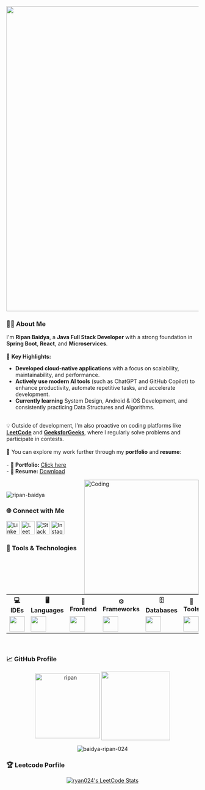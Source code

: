 <div align="center">
  <img width="800" src="https://readme-typing-svg.demolab.com?font=JetBrains+Mono&weight=600&size=30&duration=3000&color=2AF7B4&center=true&vCenter=true&width=800&lines=Hi+there%2C+I'm+Ripan+Baidya%21+%F0%9F%91%8B;Let's+Connect+%F0%9F%9A%80" />
</div>

<!-- about section  -->
<h3 align="left">👨‍💻 About Me</h3>
<p align="left">
    I'm <b>Ripan Baidya</b>, a <b>Java Full Stack Developer</b> with a strong foundation in <b>Spring Boot</b>, <b>React</b>, and <b>Microservices</b>.
    <br><br>
    🚀 <b>Key Highlights:</b>
</p>
<ul>
    <li><b>Developed cloud-native applications</b> with a focus on scalability, maintainability, and performance.</li>
    <li><b>Actively use modern AI tools</b> (such as ChatGPT and GitHub Copilot) to enhance productivity, automate repetitive tasks, and accelerate development.</li>
    <li><b>Currently learning</b> System Design, Android & iOS Development, and consistently practicing Data Structures and Algorithms.</li>
</ul>
    <br>
    💡 Outside of development, I’m also proactive on coding platforms like
    <a href="https://leetcode.com/u/baidya-ripan-024/" target="_blank"><b>LeetCode</b></a> and 
    <a href="https://www.geeksforgeeks.org/user/idyariq08/" target="_blank"><b>GeeksforGeeks</b></a>, where I regularly solve problems and participate in contests.
    <br><br>
    🔗 You can explore my work further through my <b>portfolio</b> and <b>resume</b>:
    <br><br>
    - 📁 <b>Portfolio:</b> <a href="https://ripanbaidya-portfolio.vercel.app/" target="_blank">Click here</a>  
    <br>
    - 📄 <b>Resume:</b> <a href="https://drive.google.com/file/d/1WP1j_kafkMP2zgYzvTbmIC47k_LAsTmA/view?usp=sharing">Download</a>
</p>

<img align="right" alt="Coding" width="300" src="https://i.pinimg.com/originals/81/17/8b/81178b47a8598f0c81c4799f2cdd4057.gif"></p>
<br>
<!-- Profile views -->
<p align="left"> <img src="https://komarev.com/ghpvc/?username=ripanbaidya08&label=Profile%20views&color=0e75b6&style=flat" alt="ripan-baidya" /> </p>

<!--  Variours Social links -->
<h3 align="left">🌐 Connect with Me</h3>
<p align="left">
  <a href="https://www.linkedin.com/in/ripanb24/" target="_blank"><img src="https://upload.wikimedia.org/wikipedia/commons/e/e9/Linkedin_icon.svg" alt="LinkedIn" height="35" width="35"/></a>
  <a href="https://leetcode.com/u/ryan024/" target="_blank"><img src="https://upload.wikimedia.org/wikipedia/commons/1/19/LeetCode_logo_black.png" alt="LeetCode" height="35" width="35"/></a>
  <a href="https://stackoverflow.com/users/29165803/ripan-baidya" target="_blank"><img src="https://raw.githubusercontent.com/rahuldkjain/github-profile-readme-generator/master/src/images/icons/Social/stack-overflow.svg" alt="Stack Overflow" height="35" width="35"/></a>
  <a href="https://www.instagram.com/rbdya20/" target="_blank"><img src="https://raw.githubusercontent.com/rahuldkjain/github-profile-readme-generator/master/src/images/icons/Social/instagram.svg" alt="Instagram" height="35" width="35"/></a>
 

<!-- Language, Framework & Tools -->
<h3 align="left"> 🚀 Tools & Technologies</h3>
<p align="left">
<table align="center">
  <tr>
    <th>💻 IDEs</th>
    <th>🖥️ Languages</th>
    <th>🎨 Frontend</th>
    <th>⚙️ Frameworks</th>
    <th>🗄️ Databases</th>
    <th>🔧 Tools</th>
    <th>☁️ DevOps</th>
  </tr>
  <tr>
    <td><img src="https://skillicons.dev/icons?i=vscode,idea" height="40"/></td>
    <td><img src="https://skillicons.dev/icons?i=java,kotlin,cpp" height="40"/></td>
    <td><img src="https://skillicons.dev/icons?i=react,tailwind,vue" height="40"/></td>
    <td><img src="https://skillicons.dev/icons?i=spring,hibernate,graphql" height="40"/></td>
    <td><img src="https://skillicons.dev/icons?i=postgresql,mongodb,redis" height="40"/></td>
    <td><img src="https://skillicons.dev/icons?i=maven,git,github" height="40"/></td>
<!--     <td><img src="https://skillicons.dev/icons?i=kafka" height="30"/></td> -->
    <td><img src="https://skillicons.dev/icons?i=kafka,docker,jenkins,aws" height="35"/></td>
  </tr>
</table>
</p>
<br>

<!-- github starts -->
<h3 align="left">📈 GitHub Profile</h3>
<div align="center">
    <img align="center" src="https://github-readme-stats.vercel.app/api/top-langs?username=baidya-ripan-024&show_icons=true&theme=tokyonight&locale=en&layout=compact" alt="ripan" height="170em"/>
    <img align="center" src="http://github-profile-summary-cards.vercel.app/api/cards/stats?username=baidya-ripan-024&theme=2077" height="180em" />
</div>
<p align="center">
  <img align="center" src="https://github-readme-streak-stats.herokuapp.com/?user=baidya-ripan-024" alt="baidya-ripan-024" />
</p>

<!-- leetocde details-->
<h3 align="left">🏆 Leetcode Porfile</h3>
<p align="center">
  <a href="https://github.com/JacobLinCool/LeetCode-Stats-Card" target="_blank">
    <img title="ryan024's LeetCode Stats" alt="ryan024's LeetCode Stats" src="https://leetcard.jacoblin.cool/ryan024?theme=unicorn&font=Paprika&ext=activity" />
  </a>
</p>


